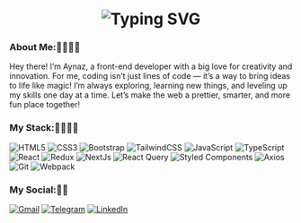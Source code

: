  <h1 align="center">
   <img src="https://readme-typing-svg.herokuapp.com?font=Fira+Code&weight=700&size=40&duration=2500&pause=700&color=D2B48C&center=true&vCenter=true&width=700&height=100&lines=Hey+cutie+✨🤍;I'm+Aynaz+Khazali+💫✨;So+happy+to+see+you+here+🤎💫" alt="Typing SVG" />
</h1>


### About Me:🤍👩🏻‍💻
 Hey there! I’m Aynaz, a front-end developer with a big love for creativity and innovation.
For me, coding isn’t just lines of code — it’s a way to bring ideas to life like magic!
I’m always exploring, learning new things, and leveling up my skills one day at a time.
Let’s make the web a prettier, smarter, and more fun place together!



### My Stack:🤍👩🏻‍💻
![HTML5](https://img.shields.io/badge/html5-%23E34F26.svg?style=for-the-badge&logo=html5&logoColor=white)
![CSS3](https://img.shields.io/badge/css3-%231572B6.svg?style=for-the-badge&logo=css3&logoColor=white)
![Bootstrap](https://img.shields.io/badge/bootstrap-%23563D7C.svg?style=for-the-badge&logo=bootstrap&logoColor=white)
![TailwindCSS](https://img.shields.io/badge/tailwindcss-%2338B2AC.svg?style=for-the-badge&logo=tailwind-css&logoColor=white)
![JavaScript](https://img.shields.io/badge/javascript-%23323330.svg?style=for-the-badge&logo=javascript&logoColor=%23F7DF1E)
![TypeScript](https://img.shields.io/badge/typescript-%23007ACC.svg?style=for-the-badge&logo=typescript&logoColor=white)
![React](https://img.shields.io/badge/react-%2320232a.svg?style=for-the-badge&logo=react&logoColor=%2361DAFB)
![Redux](https://img.shields.io/badge/redux-%23593d88.svg?style=for-the-badge&logo=redux&logoColor=white)
![NextJs](https://img.shields.io/badge/NextJs-000000?logo=Next.js&logoColor=white&style=for-the-badge)
![React Query](https://img.shields.io/badge/-React%20Query-FF4154?style=for-the-badge&logo=react%20query&logoColor=white)
![Styled Components](https://img.shields.io/badge/styled--components-DB7093?style=for-the-badge&logo=styled-components&logoColor=white)
![Axios](https://img.shields.io/badge/Axios-5A29E4?logo=Axios&logoColor=white&style=for-the-badge)
![Git](https://img.shields.io/badge/Git-F05032?logo=Git&logoColor=white&style=for-the-badge)
![Webpack](https://img.shields.io/badge/webpack-%238DD6F9.svg?style=for-the-badge&logo=webpack&logoColor=black)


### My Social:📱🤍
  [![Gmail](https://img.shields.io/badge/Gmail-EA4335?logo=Gmail&logoColor=white&style=for-the-badge)](aynazkai2@gmail.com)
  [![Telegram](https://img.shields.io/badge/Telegram-229ED9?logo=Telegram&logoColor=white&style=for-the-badge)](https://t.me/ayynazyy)
  [![LinkedIn](https://img.shields.io/badge/LinkedIn-0A66C2?logo=LinkedIn&logoColor=white&style=for-the-badge)](https://www.linkedin.com/in/aynaz-khazali)

